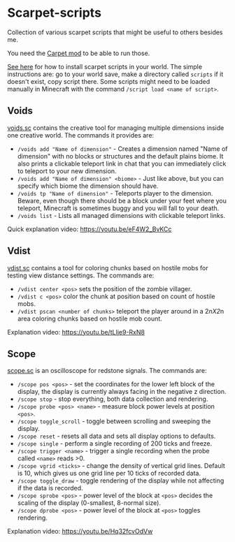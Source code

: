 # Scarpet-scripts

Collection of various scarpet scripts that might be useful to others besides me.

You need the [Carpet mod](https://www.curseforge.com/minecraft/mc-mods/carpet) to be able to run those.

[See here](https://github.com/gnembon/fabric-carpet/wiki/Installing-carpet-scripts-in-your-world) for how to install scarpet scripts in your world. The simple instructions are: go to your world save, make a directory called `scripts` if it doesn't exist, copy script there. Some scripts might need to be loaded manually in Minecraft with the command `/script load <name of script>`.

## Voids

[voids.sc](voids.sc) contains the creative tool for managing multiple dimensions inside one creative world.
The commands it provides are:
 - `/voids add "Name of dimension"` - Creates a dimension named "Name of dimension" with no blocks or structures and the default plains biome. It also prints a clickable teleport link in chat that you can immediately click to teleport to your new dimension.
 - `/voids add "Name of dimension" <biome>` - Just like above, but you can specify which biome the dimension should have.
 - `/voids tp "Name of dimension"` - Teleports player to the dimension. Beware, even though there should be a block under your feet where you teleport, Minecraft is sometimes buggy and you will fall to your death.
 - `/voids list` - Lists all managed dimensions with clickable teleport links.

Quick explanation video: https://youtu.be/eF4W2_BvKCc

## Vdist

[vdist.sc](vdist.sc) contains a tool for coloring chunks based on hostile mobs for testing view distance settings.
The commands are:
 - `/vdist center <pos>` sets the position of the zombie villager.
 - `/vdist c <pos>` color the chunk at position based on count of hostile mobs.
 - `/vdist pscan <number of chunks>` teleport the player around in a 2*nX2*n area coloring chunks based on hostile mob count.

Explanation video: https://youtu.be/tLIje9-RxN8

## Scope

[scope.sc](scope.sc) is an oscilloscope for redstone signals.
The commands are:
 - `/scope pos <pos>` - set the coordinates for the lower left block of the display, the display is currently always facing in the negative z direction.
 - `/scope stop` - stop everything, both data collection and rendering.
 - `/scope probe <pos> <name>` - measure block power levels at position `<pos>`.
 - `/scope toggle_scroll` - toggle between scrolling and sweeping the display.
 - `/scope reset` - resets all data and sets all display options to defaults.
 - `/scope single` - perform a single recording of 200 ticks and freeze.
 - `/scope trigger <name>` - trigger a single recording when the probe called `<name>` reads >0.
 - `/scope vgrid <ticks>` - change the density of vertical grid lines. Default is 10, which gives us one grid line per 10 ticks of recorded data.
 - `/scope toggle_draw` - toggle rendering of the display while not affecting if the data is recorded.
 - `/scope sprobe <pos>` - power level of the block at `<pos>` decides the scaling of the display (0-smallest, 8-normal size).
 - `/scope dprobe <pos>` - power level of the block at `<pos>` toggles rendering.

Explanation video: https://youtu.be/Hq32fcvOdVw
